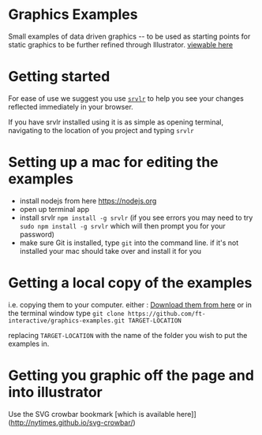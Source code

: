 # Graphics Examples
Small examples of data driven graphics -- to be used as starting points for static graphics to be further refined through Illustrator.
[viewable here](http://ft-interactive.github.io/graphics-examples/)
# Getting started
For ease of use we suggest you use [`srvlr`](https://github.com/kavanagh/srvlr) to help you see your changes reflected immediately in your browser.

If you have srvlr installed using it is as simple as opening terminal, navigating to the location of you project and typing `srvlr`

# Setting up a mac for editing the examples

 * install nodejs from here https://nodejs.org
 * open up terminal app
 * install srvlr `npm install -g srvlr` (if you see errors you may need to try `sudo npm install -g srvlr` which will then prompt you for your password)
 * make sure Git is installed, type `git` into the command line. if it's not installed your mac should take over and install it for you

# Getting a local copy of the examples

i.e. copying them to your computer. either : [Download them from here](https://github.com/ft-interactive/graphics-examples/archive/master.zip)
or in the terminal window type `git clone https://github.com/ft-interactive/graphics-examples.git TARGET-LOCATION`

replacing `TARGET-LOCATION` with the name of the folder you wish to put the examples in.

# Getting you graphic off the page and into illustrator

Use the SVG crowbar bookmark [which is available here]](http://nytimes.github.io/svg-crowbar/)